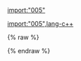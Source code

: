 [import:"005"](main.py)

[import:"005",lang-c++](main.cpp)

{% raw %}
<div id="disqus_thread"/>
{% endraw %}